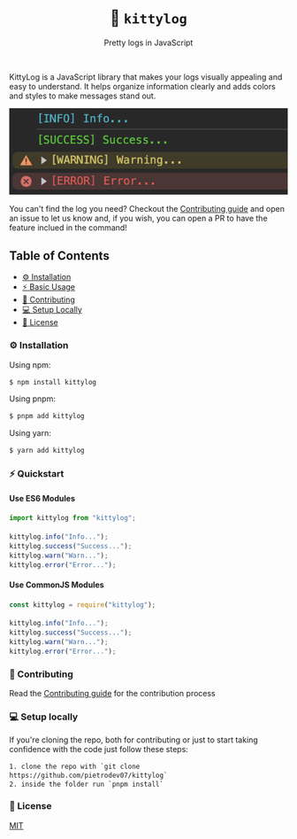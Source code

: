 <div align="center">

# 🎨 `kittylog`
Pretty logs in JavaScript

</div>

<br />

KittyLog is a JavaScript library that makes your logs visually appealing and easy to understand. It helps organize information clearly and adds colors and styles to make messages stand out.

![Screenshot](./images/screenshot.png)

You can't find the log you need? Checkout the [Contributing guide](CONTRIBUTING) and open an issue to let us know and, if you wish, you can open a PR to have the feature inclued in the command!

## Table of Contents

  - [⚙️ Installation](#installation)
  - [⚡️ Basic Usage](#quickstart)
  - [🤔 Contributing](#contributing)
  - [💻 Setup Locally](#setup-locally)
  - [📖 License](#license)


### ⚙️ Installation

Using npm:

```bash
$ npm install kittylog
```

Using pnpm:

```bash
$ pnpm add kittylog
```

Using yarn:

```bash
$ yarn add kittylog
```

### ⚡️ Quickstart

#### Use ES6 Modules

```js
import kittylog from "kittylog";

kittylog.info("Info...");
kittylog.success("Success...");
kittylog.warn("Warn...");
kittylog.error("Error...");
```

#### Use CommonJS Modules

```js
const kittylog = require("kittylog");

kittylog.info("Info...");
kittylog.success("Success...");
kittylog.warn("Warn...");
kittylog.error("Error...");
```

### 🤔 Contributing

Read the [Contributing guide](./CONTRIBUTING.md) for the contribution process

### 💻 Setup locally

If you're cloning the repo, both for contributing or just to start taking confidence with the code just follow these steps:

    1. clone the repo with `git clone https://github.com/pietrodev07/kittylog`
    2. inside the folder run `pnpm install`

### 📖 License

[MIT](LICENSE)